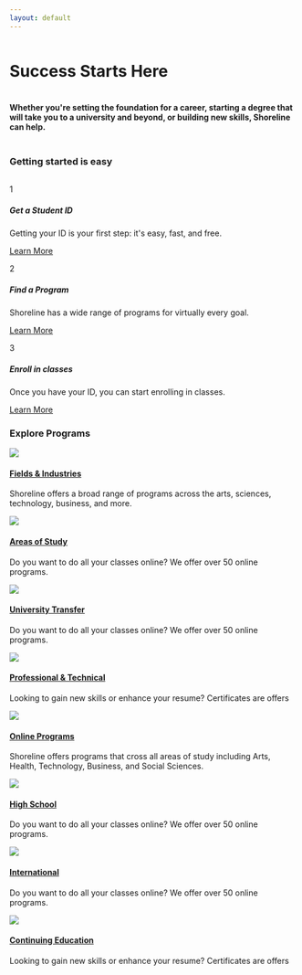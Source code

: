 ```yaml
---
layout: default
---
```

<div class="row img-bg">
  <div class="small-6 column">
    <h1>Success Starts Here</h1>
  </div>
  <div class="small-12 column">
    <h4>Whether you're setting the foundation for a career, starting a degree that will take you to a university and beyond, or building new skills, Shoreline can help.</h4>
  </div>
</div>

<div class="row get-started">
  <h3>Getting started is easy</h3>
  <div class="small-4 column">
    <p>1</p>
    <h5>Get a Student ID</h5>
    <p>Getting your ID is your first step: it's easy, fast, and free.</p>
    <a href="#" class="button inactive">Learn More</a>
  </div>
  <div class="small-4 column">
    <p>2</p>
    <h5>Find a Program</h5>
    <p>Shoreline has a wide range of programs for virtually every goal. </p>
    <a href="#" class="button inactive">Learn More</a>
  </div>
  <div class="small-4 column">
    <p>3</p>
    <h5>Enroll in classes</h5>
    <p>Once you have your ID, you can start enrolling in classes.</p>
    <a href="#" class="button inactive">Learn More</a>
  </div>
</div>

<div class="row">
  <h3>Explore Programs</h3>
  <div class="card">
    <div class="card-inner">
      <img src="https://placehold.it/500x250?text=img">
      <div class="card-section">
        <h4><a href=""><a href="/fields-industries.html">Fields & Industries</a></a></h4>
        <p>Shoreline offers a broad range of programs across the arts, sciences, technology, business, and more.</p>
      </div>
    </div>
  </div>
  <div class="card">
    <div class="card-inner">
      <img src="https://placehold.it/500x250?text=img">
      <div class="card-section">
        <h4><a href="/areas-of-study.html">Areas of Study</a></h4>
        <p>Do you want to do all your classes online? We offer over 50 online programs.</p>
      </div>
    </div>
  </div>
  <div class="card">
    <div class="card-inner">
      <img src="https://placehold.it/500x250?text=img">
      <div class="card-section">
        <h4><a href="/university-transfer.html">University Transfer</a></h4>
        <p>Do you want to do all your classes online? We offer over 50 online programs.</p>
      </div>
    </div>
  </div>
  <div class="card">
    <div class="card-inner">
      <img src="https://placehold.it/500x250?text=img">
      <div class="card-section">
        <h4><a href="/prof-tech.html">Professional & Technical</a></h4>
        <p>Looking to gain new skills or enhance your resume? Certificates are offers</p>
      </div>
    </div>
  </div>
</div>

<div class="row">
  <div class="card">
    <div class="card-inner">
      <img src="https://placehold.it/500x250?text=img">
      <div class="card-section">
        <h4><a href="#" class="inactive">Online Programs</a></h4>
        <p>Shoreline offers programs that cross all areas of study including Arts, Health, Technology, Business, and Social Sciences.</p>
      </div>
    </div>
  </div>
  <div class="card">
    <div class="card-inner">
      <img src="https://placehold.it/500x250?text=img">
      <div class="card-section">
        <h4><a href="#" class="inactive">High School</a></h4>
        <p>Do you want to do all your classes online? We offer over 50 online programs.</p>
      </div>
    </div>
  </div>
  <div class="card">
    <div class="card-inner">
      <img src="https://placehold.it/500x250?text=img">
      <div class="card-section">
        <h4><a href="#" class="inactive">International</a></h4>
        <p>Do you want to do all your classes online? We offer over 50 online programs.</p>
      </div>
    </div>
  </div>
  <div class="card">
    <div class="card-inner">
      <img src="https://placehold.it/500x250?text=img">
      <div class="card-section">
        <h4><a href="#" class="inactive">Continuing Education</a></h4>
        <p>Looking to gain new skills or enhance your resume? Certificates are offers</p>
      </div>
    </div>
  </div>
</div>

